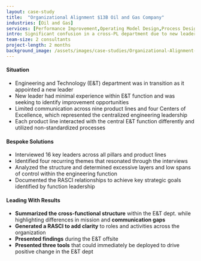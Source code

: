 ```yaml
---
layout: case-study
title:  "Organizational Alignment $13B Oil and Gas Company"
industries: [Oil and Gas]
services: [Performance Improvement,Operating Model Design,Process Design]
intro: Significant confusion in a cross-PL department due to new leadership and a poorly communicated mission caused significant underperformance. SLKone worked with key leaders to identify, clarify, and document key initiatives and goals. 
team-size: 2 consultants
project-length: 2 months
background_image: /assets/images/case-studies/Organizational-Alignment-13B-Oil-and-Gas-Company.jpg
---
```


#### Situation
- Engineering and Technology (E&T) department was in transition as it appointed a new leader
- New leader had minimal experience within E&T function and was seeking to identify improvement opportunities
- Limited communication across nine product lines and four Centers of Excellence, which represented the centralized engineering leadership
- Each product line interacted with the central E&T function differently and utilized non-standardized processes

#### Bespoke Solutions
- Interviewed 16 key leaders across all pillars and product lines
- Identified four recurring themes that resonated through the interviews
- Analyzed the structure and determined excessive layers and low spans of control within the engineering function
- Documented the RASCI relationships to achieve key strategic goals identified by function leadership

#### Leading With Results
- **Summarized the cross-functional structure** within the E&T dept. while highlighting differences in mission and **communication gaps**
- **Generated a RASCI to add clarity** to roles and activities across the organization
- **Presented findings** during the E&T offsite
- **Presented three tools** that could immediately be deployed to drive positive change in the E&T dept
